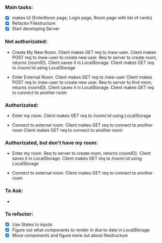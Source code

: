 ### Main tasks:
 - [x] makes UI (EnterRoom page, Login page, Room page with list of cards)
 - [x] Refactor Filestructure
 - [x] Start developing Server
 
### Not authorizated:
 - Create My New Room.
    Client makes GET req to /new-user.
    Client makes POST req to /new-user to create new user.
    Req to server to create room, returns {roomID}.
    Client saves it in LocalStorage.
    Client makes GET req to /room/:id using LocalStorage

 - Enter External Room.
    Client makes GET req to /new-user
    Client makes POST req to /new-user to create new user.
    Req to server to find room, returns {roomID}.
    Client saves it in LocalStorage.
    Client makes GET req to connect to another room
 
### Authorizated:
 - Enter my room.
    Client makes GET req to /room/:id using LocalStorage

 - Connect to external room.
    Client makes GET req to connect to another room
    Client makes GET req to connect to another room
 
### Authorizated, but don't have my room:
 - Enter my room.
    Req to server to create room, returns {roomID}.
    Client saves it in LocalStorage.
    Client makes GET req to /room/:id using LocalStorage

 - Connect to external room.
    Client makes GET req to connect to another room

### To Ask:
 - 

### To refactor:
 - [x] Use States to inputs
 - [x] Figure out what components to render in due to data in LocalStorage
 - [x] Move components and figure more out about filestructure
